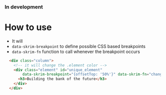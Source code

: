 ### In development

# How to use

- It will 
- `data-skrim-breakpoint` to define possible CSS based breakpoints
- `data-skrim-fn` function to call whenever the breakpoint occurs

```html
  <div class="column">
    <!-- it will change the .element color -->
    <div class="element" id="unique_element" 
        data-skrim-breakpoint="{offsetTop: '50%'}" data-skrim-fn="changeScreenColor">
      <h3>Building the bank of the future</h3>
    </div>
  </div>
  ```
